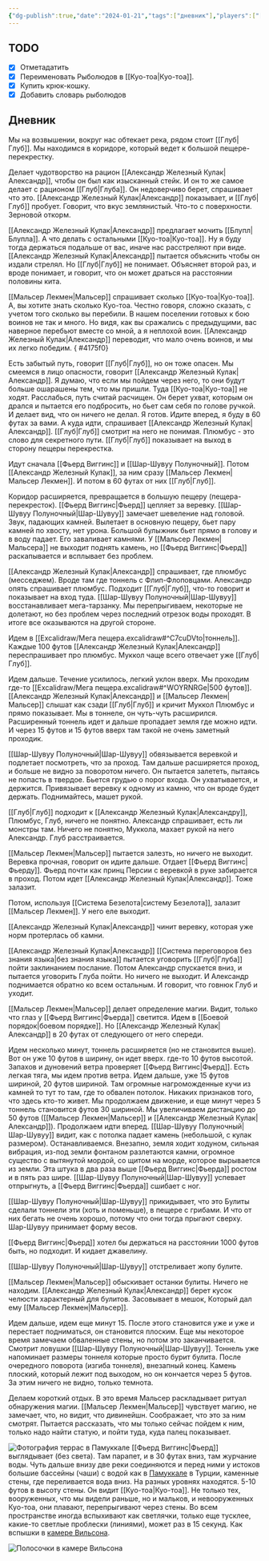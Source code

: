```yaml
---
{"dg-publish":true,"date":"2024-01-21","tags":["дневник"],"players":["[[Александр Железный Кулак\|Александр Железный Кулак]]","[[Мальсер Лекмен\|Мальсер Лекмен]]","[[Фьерд Виггинс\|Фьерд Виггинс]]","[[Шар-Шувуу Полуночный\|Шар-Шувуу Полуночный]]"],"campaign":"Школа приключенцев Безелота. Переплетенные судьбы","world-date":"17 день весны 776","world-time-start":"утро","previous-session":"[[7 января 2024]]","next-session":"[[28 января 2024]]","permalink":"/21-yanvarya-2024/","dgPassFrontmatter":true}
---
```



## TODO
- [x] Отметадатить
- [x] Переименовать Рыболюдов в [[Куо-тоа\|Куо-тоа]]. 
- [x] Купить крюк-кошку.
- [x] Добавить словарь рыболюдов

## Дневник
Мы на возвышении, вокруг нас обтекает река, рядом стоит [[Глуб\|Глуб]]. Мы находимся в коридоре, который ведет к большой пещере-перекрестку. 

Делает чудотворство на рацион [[Александр Железный Кулак\|Александр]], чтобы он был как изысканный стейк. И он то же самое делает с рационом [[Глуб\|Глуба]]. Он недоверчиво берет, спрашивает что это. [[Александр Железный Кулак\|Александр]] показывает, и [[Глуб\|Глуб]] пробует. Говорит, что вкус землянистый. Что-то с поверхности. Зерновой откорм. 

[[Александр Железный Кулак\|Александр]] предлагает мочить [[Блупл\|Блупла]]. А что делать с остальными [[Куо-тоа\|Куо-тоа]]. Ну я буду тогда держаться подальше от вас, иначе нас расстреляют при виде. [[Александр Железный Кулак\|Александр]] пытается объяснить чтобы он издали стрелял. Но [[Глуб\|Глуб]] не понимает. Объясняет второй раз, и вроде понимает, и говорит, что он может драться на расстоянии половины кита. 

[[Мальсер Лекмен\|Мальсер]] спрашивает сколько [[Куо-тоа\|Куо-тоа]]. А, вы хотите знать сколько Куо-тоа. Честно говоря, сложно сказать, с учетом того сколько вы перебили. В нашем поселении готовых к бою воинов не так и много. Но видя, как вы сражались с предыдущими, вас наверное перебьют вместе со мной, а я неплохой воин. [[Александр Железный Кулак\|Александр]] переводит, что мало очень воинов, и мы их легко победим. 
{ #4175f0}


Есть забытый путь, говорит [[Глуб\|Глуб]], но он тоже опасен. Мы смеемся в лицо опасности, говорит [[Александр Железный Кулак\|Александр]]. Я думаю, что если мы пойдем через него, то они будут больше ошарашены тем, что мы пришли. Туда [[Куо-тоа\|Куо-тоа]] не ходят. Расслабься, путь считай расчищен. Он берет ухват, которым он дрался и пытается его подбросить, но бьет сам себя по голове ручкой. И делает вид, что он ничего не делал. Я готов. Идите вперед, я буду в 60 футах за вами. А куда идти, спрашивает [[Александр Железный Кулак\|Александр]]. [[Глуб\|Глуб]] смотрит на него не понимая. Плюмбус - это слово для секретного пути. [[Глуб\|Глуб]] показывает на выход в сторону пещеры перекрестка. 

Идут сначала [[Фьерд Виггинс]] и [[Шар-Шувуу Полуночный]]. Потом [[Александр Железный Кулак]], за ним сразу [[Мальсер Лекмен\|Мальсер Лекмен]]. И потом в 60 футах от них [[Глуб\|Глуб]].

Коридор расширяется, превращается в большую пещеру (пещера-перекресток). [[Фьерд Виггинс\|Фьерд]] цепляет за веревку. [[Шар-Шувуу Полуночный\|Шар-Шувуу]] замечает шевеление над головой. Звук, падающих камней. Вылетает в основную пещеру, бьет пару камней по хвосту, нет урона. Большой булыжник бьет прямо в голову и в воду падает. Его заваливает камнями. У [[Мальсер Лекмен\|Мальсера]] не выходит поднять камень, но [[Фьерд Виггинс\|Фьерд]] раскапывается и всплывает без проблем. 

[[Александр Железный Кулак\|Александр]] спрашивает, где плюмбус (месседжем). Вроде там где тоннель с Флип-Флоповцами. Александр опять спрашивает плюмбус. Подходит [[Глуб\|Глуб]], что-то говорит и показывает на вход туда. [[Шар-Шувуу Полуночный\|Шар-Шувуу]] восстанавливает мега-тарзанку. Мы перепрыгиваем, некоторые не долетают, но без проблем через последний отрезок воды проходят. В итоге все оказываются на другой стороне. 

Идем в [[Excalidraw/Мега пещера.excalidraw#^C7cuDVto\|тоннель]]. Каждые 100 футов [[Александр Железный Кулак\|Александр]] переспрашивает про плюмбус. Муккол чаще всего отвечает уже [[Глуб\|Глуб]]. 

Идем дальше. Течение усилилось, легкий уклон вверх. Мы проходим где-то [[Excalidraw/Мега пещера.excalidraw#^WOYRNRGe\|500 футов]]. [[Александр Железный Кулак\|Александр]] и [[Мальсер Лекмен\|Мальсер]] слышат как сзади [[Глуб\|Глуб]]  и кричит Муккол Плюмбус и прямо показывает. Мы в тоннеле, он чуть-чуть расширился. Расширенный тоннель идет и дальше пропадает земля где можно идти. И через 15 футов и 15 футов вверх там такой не очень заметный проходик. 

[[Шар-Шувуу Полуночный\|Шар-Шувуу]] обвязывается веревкой и подлетает посмотреть, что за проход. Там дальше расширяется проход, и больше не видно за поворотом ничего. Он пытается залететь, пытаясь не попасть в твердое. Бьется грудью о порог входа. Он ухватывается, и держится. Привязывает веревку к одному из камню, что он вроде будет держать. Поднимайтесь, машет рукой. 

[[Глуб\|Глуб]] подходит к [[Александр Железный Кулак\|Александру]], Плюмбус, Глуб, ничего не понятно. Александр спрашивает, есть ли монстры там. Ничего не понятно, Муккола, махает рукой на него Александр. Глуб расстраивается. 

[[Мальсер Лекмен\|Мальсер]] пытается залезть, но ничего не выходит. Веревка прочная, говорит он идите дальше. Отдает [[Фьерд Виггинс\|Фьерду]]. Фьерд почти как принц Персии с веревкой в руке забирается в проход. Потом идет [[Александр Железный Кулак\|Александр]]. Тоже залазит. 

Потом, используя [[Система Безелота\|систему Безелота]], залазит [[Мальсер Лекмен]]. У него еле выходит. 

[[Александр Железный Кулак\|Александр]] чинит веревку, которая уже норм протерлась об камни. 

[[Александр Железный Кулак\|Александр]] [[Система переговоров без знания языка\|без знания языка]] пытается уговорить [[Глуб\|Глуба]] пойти заклинанием послание. Потом Александр спускается вниз, и пытается уговорить Глуба пойти. Но ничего не выходит. И Александр поднимается обратно ко всем остальным. И говорит, что говнюк Глуб и уходит.

[[Мальсер Лекмен\|Мальсер]] делает определение магии. Видит, только что глаз у [[Фьерд Виггинс\|Фьерда]] светится. Идем в [[Боевой порядок\|боевом порядке]]. Но [[Александр Железный Кулак\|Александр]] в 20 футах от следующего от него спереди. 

Идем несколько минут, тоннель расширяется (но не становится выше). Вот он уже 10 футов в ширину, он идет вверх. где-то 10 футов высотой. Запахов и дуновений ветра проверяет [[Фьерд Виггинс\|Фьерд]]. Есть легкая тяга, мы идем против ветра. Идем дальше, уже 15 футов шириной, 20 футов шириной. Там огромные нагроможденные кучи из камней то тут то там, где то обвален потолок. Никаких признаков того, что здесь кто-то живет. Мы продолжаем движение, и еще минут через 5 тоннель становится футов 30 шириной. Мы увеличиваем дистанцию до 50 футов ([[Мальсер Лекмен\|Мальсер]] и [[Александр Железный Кулак\|Александр]]). Продолжаем идти вперед. [[Шар-Шувуу Полуночный\|Шар-Шувуу]]  видит, как с потолка падает камень (небольшой, с кулак размером). Останавливаемся. Внезапно, земля ходит ходуном, сильная вибрация, из-под земли фонтаном разлетаются камни, огромное существо с вытянутой мордой, со щитом на морде, которое вырывается из земли. Эта штука в два раза выше [[Фьерд Виггинс\|Фьерда]] ростом и в пять раз шире. [[Шар-Шувуу Полуночный\|Шар-Шувуу]] успевает отпрыгнуть, а [[Фьерд Виггинс\|Фьерда]] сшибает с ног. 

[[Шар-Шувуу Полуночный\|Шар-Шувуу]] прикидывает, что это Булиты сделали тоннели эти (хоть и поменьше), в пещере с грибами. И что от них бегать не очень хорошо, потому что они тогда прыгают сверху. Шар-Шувуу принимает форму весов. 

[[Фьерд Виггинс\|Фьерд]] хотел бы держаться на расстоянии 1000 футов быть, но подходит. И кидает джавелину. 

[[Шар-Шувуу Полуночный\|Шар-Шувуу]] отстреливает жопу булите. 

[[Мальсер Лекмен\|Мальсер]] обыскивает останки булиты. Ничего не находим. [[Александр Железный Кулак\|Александр]] берет кусок челюсти характерный для булитов. Засовывает в мешок, Который дал ему [[Мальсер Лекмен\|Мальсер]]. 

Идем дальше, идем еще минут 15. После этого становится уже и уже и перестает подниматься, он становится плоским. Еще мы некоторое время замечаем обваленные стены, но потом это заканчивается. Смотрит ловушки [[Шар-Шувуу Полуночный\|Шар-Шувуу]]. Тоннель уже напоминает размеры тоннеля которые просто бурит булита. После очередного поворота (изгиба тоннеля), внезапный конец. Камень плоский, который лежит под выходом, но он кончается через 5 футов. За этим ничего не видно, только темнота.

Делаем короткий отдых. В это время Мальсер раскладывает ритуал обнаружения магии. [[Мальсер Лекмен\|Мальсер]] чувствует магию, не замечает, что, но видит, что дивинейшн. Соображает, что это за ним смотрят. Пытается рассказать, что мы только сейчас пойдем к ним, только надо найти статую, и пойти туда, куда палец показывает.

![Фотография террас в Памуккале](https://travelbelka.ru/wp-content/uploads/2021/06/image-15-06-21-04-43-29-696x522.jpeg)
[[Фьерд Виггинс\|Фьерд]] выглядывает (без света). Там парапет, и в 30 футах вниз, там журчание воды. Чуть дальше внизу две реки соединяются и перед ними у истоков большие бассейны (чаши) с водой как в [Памуккале](https://ru.wikipedia.org/wiki/%D0%9F%D0%B0%D0%BC%D1%83%D0%BA%D0%BA%D0%B0%D0%BB%D0%B5) в Турции, каменные стены, где переливается вода вниз. На разных уровнях находятся. 5-10 футов в высоту стены. Он видит [[Куо-тоа\|Куо-тоа]]. Не только тех, вооруженных, что мы видели раньше, но и мальков, и невооруженных Куо-тоа, они плавают, перепрыгивают через стены. Во всем пространстве иногда вспыхивают как светлячки, только еще тусклее, какие-то светлые проблески (линиями), может раз в 15 секунд. Как вспышки в [камере Вильсона](https://ru.wikipedia.org/wiki/%D0%9A%D0%B0%D0%BC%D0%B5%D1%80%D0%B0_%D0%92%D0%B8%D0%BB%D1%8C%D1%81%D0%BE%D0%BD%D0%B0). 

![Полосочки в камере Вильсона](https://upload.wikimedia.org/wikipedia/commons/7/70/Radioactivity_of_a_Thorite_mineral_seen_in_a_cloud_chamber.jpg)





